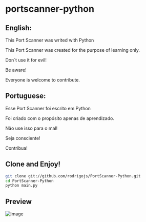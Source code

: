 # portscanner-python

## English:

This Port Scanner was writed with Python

This Port Scanner was created for the purpose of learning only.

Don`t use it for evil!

Be aware!

Everyone is welcome to contribute.

## Portuguese:

Esse Port Scanner foi escrito em Python

Foi criado com o propósito apenas de aprendizado.

Não use isso para o mal!

Seja consciente!

Contribua!

## Clone and Enjoy!

```bash
git clone git://github.com/rodrigojs/PortScanner-Python.git
cd PortScanner-Python
python main.py
```
## Preview

![image](https://user-images.githubusercontent.com/1559845/114341178-85790080-9b2f-11eb-924f-3ac917ba7ef2.png)
